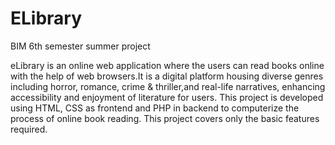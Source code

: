 # ELibrary
BIM 6th semester summer project

eLibrary is an online web application where the users can read books online with the help of web browsers.It is a digital platform housing diverse genres including horror, romance, crime & thriller,and real-life narratives, enhancing accessibility and enjoyment of literature for users. This project is developed using HTML, CSS as frontend and PHP in backend to computerize the process of online book reading. This project covers only the basic features required.


